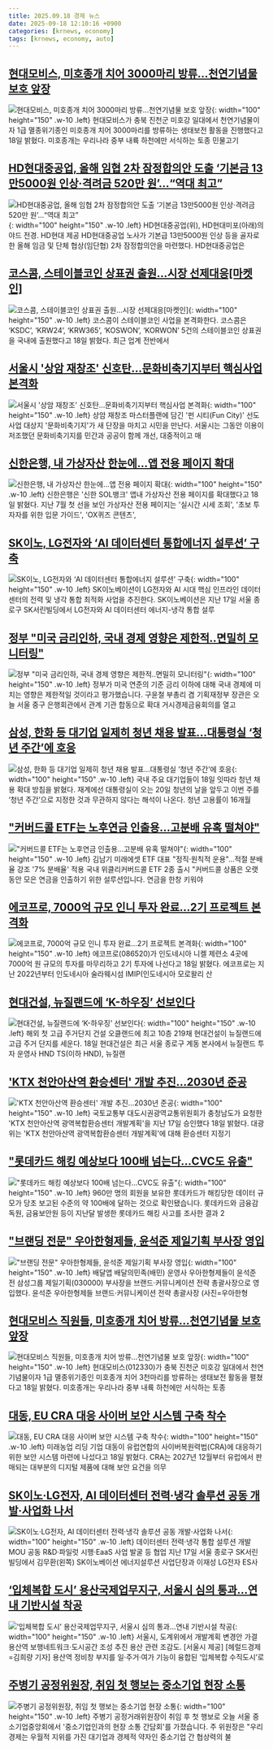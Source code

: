 ```yaml
---
title: 2025.09.18 경제 뉴스
date: 2025-09-18 12:10:16 +0900
categories: [krnews, economy]
tags: [krnews, economy, auto]
---
```

## [현대모비스, 미호종개 치어 3000마리 방류…천연기념물 보호 앞장](https://n.news.naver.com/mnews/article/030/0003351862)

![현대모비스, 미호종개 치어 3000마리 방류…천연기념물 보호 앞장](https://mimgnews.pstatic.net/image/origin/030/2025/09/18/3351862.jpg?type=nf220_150){: width="100" height="150" .w-10 .left}
현대모비스가 충북 진천군 미호강 일대에서 천연기념물이자 1급 멸종위기종인 미호종개 치어 3000마리를 방류하는 생태보전 활동을 진행했다고 18일 밝혔다. 미호종개는 우리나라 중부 내륙 하천에만 서식하는 토종 민물고기

## [HD현대중공업, 올해 임협 2차 잠정합의안 도출 ‘기본금 13만5000원 인상·격려금 520만 원’…“역대 최고”](https://n.news.naver.com/mnews/article/021/0002737266)

![HD현대중공업, 올해 임협 2차 잠정합의안 도출 ‘기본금 13만5000원 인상·격려금 520만 원’…“역대 최고”](https://mimgnews.pstatic.net/image/origin/021/2025/09/17/2737266.jpg?type=nf220_150){: width="100" height="150" .w-10 .left}
HD현대중공업(위), HD현대미포(아래)의 야드 전경. HD현대 제공 HD현대중공업 노사가 기본급 13만5000원 인상 등을 골자로 한 올해 임금 및 단체 협상(임단협) 2차 잠정합의안을 마련했다. HD현대중공업은

## [코스콤, 스테이블코인 상표권 출원…시장 선제대응[마켓인]](https://n.news.naver.com/mnews/article/018/0006117874)

![코스콤, 스테이블코인 상표권 출원…시장 선제대응[마켓인]](https://mimgnews.pstatic.net/image/origin/018/2025/09/17/6117874.jpg?type=nf220_150){: width="100" height="150" .w-10 .left}
코스콤이 스테이블코인 사업을 본격화한다. 코스콤은 ‘KSDC’, ‘KRW24’, ‘KRW365’, ‘KOSWON’, ‘KORWON’ 5건의 스테이블코인 상표권을 국내에 출원했다고 18일 밝혔다. 최근 업계 전반에서

## [서울시 '상암 재창조' 신호탄…문화비축기지부터 핵심사업 본격화](https://n.news.naver.com/mnews/article/008/0005252299)

![서울시 '상암 재창조' 신호탄…문화비축기지부터 핵심사업 본격화](https://mimgnews.pstatic.net/image/origin/008/2025/09/18/5252299.jpg?type=nf220_150){: width="100" height="150" .w-10 .left}
상암 재창조 마스터플랜에 담긴 '펀 시티(Fun City)' 선도사업 대상지 '문화비축기지'가 새 단장을 마치고 시민을 만난다. 서울시는 그동안 이용이 저조했던 문화비축기지를 민간과 공공이 함께 개선, 대중적이고 매

## [신한은행, 내 가상자산 한눈에…앱 전용 페이지 확대](https://n.news.naver.com/mnews/article/003/0013490181)

![신한은행, 내 가상자산 한눈에…앱 전용 페이지 확대](https://mimgnews.pstatic.net/image/origin/003/2025/09/18/13490181.jpg?type=nf220_150){: width="100" height="150" .w-10 .left}
신한은행은 '신한 SOL뱅크' 앱내 가상자산 전용 페이지를 확대했다고 18일 밝혔다. 지난 7월 첫 선을 보인 가상자산 전용 페이지는 '실시간 시세 조회', '초보 투자자를 위한 입문 가이드', 'OX퀴즈 콘텐츠',

## [SK이노, LG전자와 ‘AI 데이터센터 통합에너지 설루션’ 구축](https://n.news.naver.com/mnews/article/018/0006118452)

![SK이노, LG전자와 ‘AI 데이터센터 통합에너지 설루션’ 구축](https://mimgnews.pstatic.net/image/origin/018/2025/09/18/6118452.jpg?type=nf220_150){: width="100" height="150" .w-10 .left}
SK이노베이션이 LG전자와 AI 시대 핵심 인프라인 데이터센터의 전력 및 냉각 통합 최적화 사업을 추진한다. SK이노베이션은 지난 17일 서울 종로구 SK서린빌딩에서 LG전자와 AI 데이터센터 에너지-냉각 통합 설루

## [정부 "미국 금리인하, 국내 경제 영향은 제한적‥면밀히 모니터링"](https://n.news.naver.com/mnews/article/214/0001450017)

![정부 "미국 금리인하, 국내 경제 영향은 제한적‥면밀히 모니터링"](https://mimgnews.pstatic.net/image/origin/214/2025/09/18/1450017.jpg?type=nf220_150){: width="100" height="150" .w-10 .left}
정부가 미국 연준의 기준 금리 이하에 대해 국내 경제에 미치는 영향은 제한적일 것이라고 평가했습니다. 구윤철 부총리 겸 기획재정부 장관은 오늘 서울 중구 은행회관에서 관계 기관 합동으로 확대 거시경제금융회의를 열고

## [삼성, 한화 등 대기업 일제히 청년 채용 발표...대통령실 ‘청년 주간’에 호응](https://n.news.naver.com/mnews/article/023/0003929943)

![삼성, 한화 등 대기업 일제히 청년 채용 발표...대통령실 ‘청년 주간’에 호응](https://mimgnews.pstatic.net/image/origin/023/2025/09/18/3929943.jpg?type=nf220_150){: width="100" height="150" .w-10 .left}
국내 주요 대기업들이 18일 잇따라 청년 채용 확대 방침을 밝혔다. 재계에선 대통령실이 오는 20일 청년의 날을 앞두고 이번 주를 ‘청년 주간’으로 지정한 것과 무관하지 않다는 해석이 나온다. 청년 고용률이 16개월

## ["커버드콜 ETF는 노후연금 인출용…고분배 유혹 떨쳐야"](https://n.news.naver.com/mnews/article/001/0015633726)

!["커버드콜 ETF는 노후연금 인출용…고분배 유혹 떨쳐야"](https://mimgnews.pstatic.net/image/origin/001/2025/09/18/15633726.jpg?type=nf220_150){: width="100" height="150" .w-10 .left}
김남기 미래에셋 ETF 대표 "정직·원칙적 운용"…적절 분배율 강조 '7% 분배율' 적용 국내 위클리커버드콜 ETF 2종 출시 "커버드콜 상품은 오랫동안 모은 연금을 인출하기 위한 설루션입니다. 연금을 한창 키워야

## [에코프로, 7000억 규모 인니 투자 완료…2기 프로젝트 본격화](https://n.news.naver.com/mnews/article/011/0004534637)

![에코프로, 7000억 규모 인니 투자 완료…2기 프로젝트 본격화](https://mimgnews.pstatic.net/image/origin/011/2025/09/18/4534637.jpg?type=nf220_150){: width="100" height="150" .w-10 .left}
에코프로(086520)가 인도네시아 니켈 제련소 4곳에 7000억 원 규모의 투자를 마무리하고 2기 투자에 나선다고 18일 밝혔다. 에코프로는 지난 2022년부터 인도네시아 술라웨시섬 IMIP(인도네시아 모로왈리 산

## [현대건설, 뉴질랜드에 ‘K-하우징’ 선보인다](https://n.news.naver.com/mnews/article/009/0005560745)

![현대건설, 뉴질랜드에 ‘K-하우징’ 선보인다](https://mimgnews.pstatic.net/image/origin/009/2025/09/18/5560745.jpg?type=nf220_150){: width="100" height="150" .w-10 .left}
해외 첫 고급 주거단지 건설 오클랜드에 최고 10층 219채 현대건설이 뉴질랜드에 고급 주거 단지를 세운다. 18일 현대건설은 최근 서울 종로구 계동 본사에서 뉴질랜드 투자 운영사 HND TS(이하 HND), 뉴질랜

## ['KTX 천안아산역 환승센터' 개발 추진…2030년 준공](https://n.news.naver.com/mnews/article/003/0013490014)

!['KTX 천안아산역 환승센터' 개발 추진…2030년 준공](https://mimgnews.pstatic.net/image/origin/003/2025/09/18/13490014.jpg?type=nf220_150){: width="100" height="150" .w-10 .left}
국토교통부 대도시권광역교통위원회가 충청남도가 요청한 'KTX 천안아산역 광역복합환승센터 개발계획'을 지난 17일 승인했다 18일 밝혔다. 대광위는 'KTX 천안아산역 광역복합환승센터 개발계획'에 대해 환승센터 지정기

## ["롯데카드 해킹 예상보다 100배 넘는다…CVC도 유출"](https://n.news.naver.com/mnews/article/055/0001293529)

!["롯데카드 해킹 예상보다 100배 넘는다…CVC도 유출"](https://mimgnews.pstatic.net/image/origin/055/2025/09/18/1293529.jpg?type=nf220_150){: width="100" height="150" .w-10 .left}
960만 명의 회원을 보유한 롯데카드가 해킹당한 데이터 규모가 당초 보고된 수준의 약 100배에 달하는 것으로 확인됐습니다. 롯데카드와 금융감독원, 금융보안원 등이 지난달 발생한 롯데카드 해킹 사고를 조사한 결과 2

## ["브랜딩 전문" 우아한형제들, 윤석준 제일기획 부사장 영입](https://n.news.naver.com/mnews/article/018/0006118290)

!["브랜딩 전문" 우아한형제들, 윤석준 제일기획 부사장 영입](https://mimgnews.pstatic.net/image/origin/018/2025/09/18/6118290.jpg?type=nf220_150){: width="100" height="150" .w-10 .left}
배달앱 배달의민족(배민) 운영사 우아한형제들이 윤석준 전 삼성그룹 제일기획(030000) 부사장을 브랜드·커뮤니케이션 전략 총괄사장으로 영입했다. 윤석준 우아한형제들 브랜드·커뮤니케이션 전략 총괄사장 (사진=우아한형

## [현대모비스 직원들, 미호종개 치어 방류…천연기념물 보호 앞장](https://n.news.naver.com/mnews/article/011/0004534628)

![현대모비스 직원들, 미호종개 치어 방류…천연기념물 보호 앞장](https://mimgnews.pstatic.net/image/origin/011/2025/09/18/4534628.jpg?type=nf220_150){: width="100" height="150" .w-10 .left}
현대모비스(012330)가 충북 진천군 미호강 일대에서 천연기념물이자 1급 멸종위기종인 미호종개 치어 3천마리를 방류하는 생태보전 활동을 펼쳤다고 18일 밝혔다. 미호종개는 우리나라 중부 내륙 하천에만 서식하는 토종

## [대동, EU CRA 대응 사이버 보안 시스템 구축 착수](https://n.news.naver.com/mnews/article/011/0004534629)

![대동, EU CRA 대응 사이버 보안 시스템 구축 착수](https://mimgnews.pstatic.net/image/origin/011/2025/09/18/4534629.jpg?type=nf220_150){: width="100" height="150" .w-10 .left}
미래농업 리딩 기업 대동이 유럽연합의 사이버복원력법(CRA)에 대응하기 위한 보안 시스템 마련에 나섰다고 18일 밝혔다. CRA는 2027년 12월부터 유럽에서 판매되는 대부분의 디지털 제품에 대해 보안 요건을 의무

## [SK이노·LG전자, AI 데이터센터 전력·냉각 솔루션 공동 개발·사업화 나서](https://n.news.naver.com/mnews/article/016/0002531010)

![SK이노·LG전자, AI 데이터센터 전력·냉각 솔루션 공동 개발·사업화 나서](https://mimgnews.pstatic.net/image/origin/016/2025/09/18/2531010.jpg?type=nf220_150){: width="100" height="150" .w-10 .left}
데이터센터 전력·냉각 통합 설루션 개발 MOU 공동 R&D·파일럿 시행·EaaS 사업 발굴 등 협업 지난 17일 서울 종로구 SK서린빌딩에서 김무환(왼쪽) SK이노베이션 에너지설루션 사업단장과 이재성 LG전자 ES사

## [‘입체복합 도시’ 용산국제업무지구, 서울시 심의 통과…연내 기반시설 착공](https://n.news.naver.com/mnews/article/016/0002531008)

![‘입체복합 도시’ 용산국제업무지구, 서울시 심의 통과…연내 기반시설 착공](https://mimgnews.pstatic.net/image/origin/016/2025/09/18/2531008.jpg?type=nf220_150){: width="100" height="150" .w-10 .left}
서울시, 도계위에서 개발계획 변경안 가결 용산역 보행네트워크·도시공간 조성 추진 용산 관련 조감도. [서울시 제공] [헤럴드경제=김희량 기자] 용산역 정비창 부지를 일·주거·여가 기능이 융합된 ‘입체복합 수직도시’로

## [주병기 공정위원장, 취임 첫 행보는 중소기업 현장 소통](https://n.news.naver.com/mnews/article/214/0001450055)

![주병기 공정위원장, 취임 첫 행보는 중소기업 현장 소통](https://mimgnews.pstatic.net/image/origin/214/2025/09/18/1450055.jpg?type=nf220_150){: width="100" height="150" .w-10 .left}
주병기 공정거래위원장이 취임 후 첫 행보로 오늘 서울 중소기업중앙회에서 '중소기업인과의 현장 소통 간담회'를 가졌습니다. 주 위원장은 "우리 경제는 우월적 지위를 가진 대기업과 경제적 약자인 중소기업 간 협상력의 불

